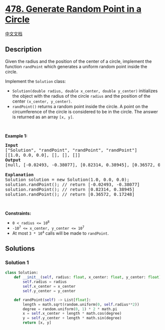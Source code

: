 # [478. Generate Random Point in a Circle](https://leetcode.com/problems/generate-random-point-in-a-circle)

[中文文档](/solution/0400-0499/0478.Generate%20Random%20Point%20in%20a%20Circle/README.md)

<!-- tags:Geometry,Math,Rejection Sampling,Randomized -->

## Description

<p>Given the radius and the position of the center of a circle, implement the function <code>randPoint</code> which generates a uniform random point inside the circle.</p>

<p>Implement the <code>Solution</code> class:</p>

<ul>
	<li><code>Solution(double radius, double x_center, double y_center)</code> initializes the object with the radius of the circle <code>radius</code> and the position of the center <code>(x_center, y_center)</code>.</li>
	<li><code>randPoint()</code> returns a random point inside the circle. A point on the circumference of the circle is considered to be in the circle. The answer is returned as an array <code>[x, y]</code>.</li>
</ul>

<p>&nbsp;</p>
<p><strong class="example">Example 1:</strong></p>

<pre>
<strong>Input</strong>
[&quot;Solution&quot;, &quot;randPoint&quot;, &quot;randPoint&quot;, &quot;randPoint&quot;]
[[1.0, 0.0, 0.0], [], [], []]
<strong>Output</strong>
[null, [-0.02493, -0.38077], [0.82314, 0.38945], [0.36572, 0.17248]]

<strong>Explanation</strong>
Solution solution = new Solution(1.0, 0.0, 0.0);
solution.randPoint(); // return [-0.02493, -0.38077]
solution.randPoint(); // return [0.82314, 0.38945]
solution.randPoint(); // return [0.36572, 0.17248]
</pre>

<p>&nbsp;</p>
<p><strong>Constraints:</strong></p>

<ul>
	<li><code>0 &lt;&nbsp;radius &lt;= 10<sup>8</sup></code></li>
	<li><code>-10<sup>7</sup> &lt;= x_center, y_center &lt;= 10<sup>7</sup></code></li>
	<li>At most <code>3 * 10<sup>4</sup></code> calls will be made to <code>randPoint</code>.</li>
</ul>

## Solutions

### Solution 1

<!-- tabs:start -->

```python
class Solution:
    def __init__(self, radius: float, x_center: float, y_center: float):
        self.radius = radius
        self.x_center = x_center
        self.y_center = y_center

    def randPoint(self) -> List[float]:
        length = math.sqrt(random.uniform(0, self.radius**2))
        degree = random.uniform(0, 1) * 2 * math.pi
        x = self.x_center + length * math.cos(degree)
        y = self.y_center + length * math.sin(degree)
        return [x, y]
```

<!-- tabs:end -->

<!-- end -->
